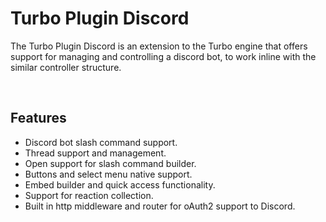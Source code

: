 # Turbo Plugin Discord

The Turbo Plugin Discord is an extension to the Turbo engine that offers support for managing and controlling a discord bot, to work inline with the similar controller structure.

<br>

## Features

* Discord bot slash command support.
* Thread support and management.
* Open support for slash command builder.
* Buttons and select menu native support.
* Embed builder and quick access functionality.
* Support for reaction collection.
* Built in http middleware and router for oAuth2 support to Discord.
